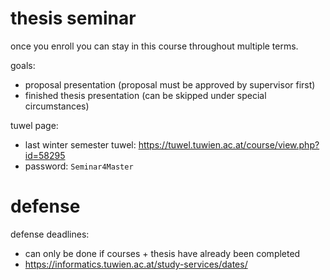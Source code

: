 # thesis seminar

once you enroll you can stay in this course throughout multiple terms.

goals:

- proposal presentation (proposal must be approved by supervisor first)
- finished thesis presentation (can be skipped under special circumstances)

tuwel page:

- last winter semester tuwel: https://tuwel.tuwien.ac.at/course/view.php?id=58295
- password: `Seminar4Master`

# defense

defense deadlines:

- can only be done if courses + thesis have already been completed
- https://informatics.tuwien.ac.at/study-services/dates/
